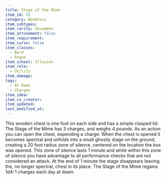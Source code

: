 ```yaml
---
title: Stage of the Mime 
item_id: 52
category: Wondrous
item_subtypes:
item_rarity: Uncommon
item_attunement: false
item_requirement:
item_curse: false
item_classes:
  - Bard
  - Rogue
item_school: Illusion 
item_role:
  - Utility
item_damage:
tags:
  - At Dawn
  - Charges
item_idea:
item_co_creator:
item_updated:
last_modified_at:
---
```


This wooden chest is one foot on each side and has a simple clasped lid. The Stage of the Mime has 3 charges, and weighs 4 pounds. As an action you can open the chest, expending a charge.
When the chest is opened it becomes spectral and unfolds into a small ghostly stage on the ground, creating a 20 foot radius zone of silence, centered on the location the box was opened. This zone of silence lasts 1 minute and while within this zone of silence you have advantage to all performance checks that are not considered an attack. At the end of 1 minute the stage disappears leaving the, no longer spectral, chest in its place.
The Stage of the Mime regains 1d4-1 charges each day at dawn.

